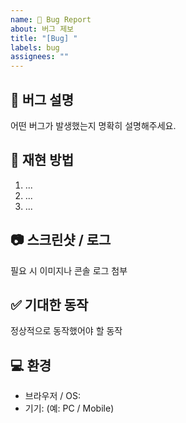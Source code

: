 ```yaml
---
name: 🐛 Bug Report
about: 버그 제보
title: "[Bug] "
labels: bug
assignees: ""
---
```


## 🐞 버그 설명

어떤 버그가 발생했는지 명확히 설명해주세요.

## 🧪 재현 방법

1. ...
2. ...
3. ...

## 📷 스크린샷 / 로그

필요 시 이미지나 콘솔 로그 첨부

## ✅ 기대한 동작

정상적으로 동작했어야 할 동작

## 💻 환경

- 브라우저 / OS:
- 기기: (예: PC / Mobile)
